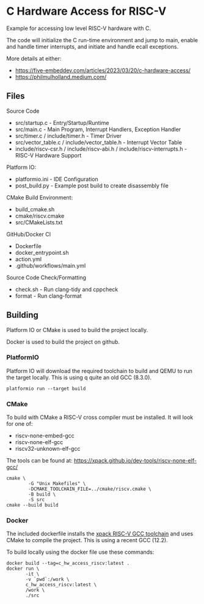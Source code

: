 # C Hardware Access for RISC-V

Example for accessing low level RISC-V hardware with C.

The code will initialize the C run-time environment and jump to main,
enable and handle timer interrupts, and initiate and handle ecall
exceptions.

More details at either:

- https://five-embeddev.com/articles/2023/03/20/c-hardware-access/
- https://philmulholland.medium.com/ 

## Files

Source Code

- src/startup.c - Entry/Startup/Runtime
- src/main.c - Main Program, Interrupt Handlers, Exception Handler
- src/timer.c / include/timer.h - Timer Driver
- src/vector_table.c / include/vector_table.h - Interrupt Vector Table
- include/riscv-csr.h / include/riscv-abi.h / include/riscv-interrupts.h - RISC-V Hardware Support

Platform IO:

- platformio.ini - IDE Configuration
- post_build.py - Example post build to create disassembly file

CMake Build Environment:

- build_cmake.sh
- cmake/riscv.cmake
- src/CMakeLists.txt

GitHub/Docker CI

- Dockerfile
- docker_entrypoint.sh
- action.yml
- .github/workflows/main.yml

Source Code Check/Formatting

- check.sh - Run clang-tidy and cppcheck 
- format - Run clang-format


## Building

Platform IO or CMake is used to build the project locally.

Docker is used to build the project on github.

### PlatformIO

Platform IO will download the required toolchain to build and QEMU to run the target locally. This is using q quite an old GCC (8.3.0).

~~~
platformio run --target build
~~~

### CMake

To build with CMake a RISC-V cross compiler must be installed. It will look for one of:

- riscv-none-embed-gcc
- riscv-none-elf-gcc
- riscv32-unknown-elf-gcc

The tools can be found at: https://xpack.github.io/dev-tools/riscv-none-elf-gcc/

~~~
cmake \
        -G "Unix Makefiles" \
        -DCMAKE_TOOLCHAIN_FILE=../cmake/riscv.cmake \
        -B build \
        -S src 
cmake --build build
~~~

### Docker

The included dockerfile installs the [xpack RISC-V GCC
toolchain](https://xpack.github.io/riscv-none-embed-gcc/) and uses
CMake to compile the project. This is using a recent GCC (12.2).

To build locally using the docker file use these commands:

~~~
docker build --tag=c_hw_access_riscv:latest .
docker run \
       -it \
       -v `pwd`:/work \
       c_hw_access_riscv:latest \
       /work \
       ./src

~~~
